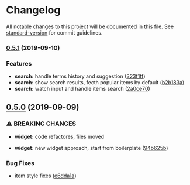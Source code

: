 # Changelog

All notable changes to this project will be documented in this file. See [standard-version](https://github.com/conventional-changelog/standard-version) for commit guidelines.

### [0.5.1](https://github.com/ecomclub/widget-search/compare/v0.5.0...v0.5.1) (2019-09-10)


### Features

* **search:** handle terms history and suggestion ([323f1ff](https://github.com/ecomclub/widget-search/commit/323f1ff))
* **search:** show search results, fecth popular items by default ([b2b183a](https://github.com/ecomclub/widget-search/commit/b2b183a))
* **search:** watch input and handle items search ([2a0ce70](https://github.com/ecomclub/widget-search/commit/2a0ce70))

## [0.5.0](https://github.com/ecomclub/widget-search/compare/v0.4.3...v0.5.0) (2019-09-09)


### ⚠ BREAKING CHANGES

* **widget:** code refactores, files moved

* **widget:** new widget approach, start from boilerplate ([94b625b](https://github.com/ecomclub/widget-search/commit/94b625b))


### Bug Fixes

* item style fixes ([e6dda1a](https://github.com/ecomclub/widget-search/commit/e6dda1a))
